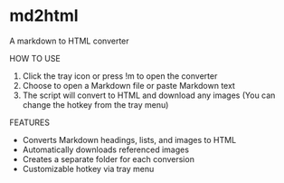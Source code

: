 # md2html
A markdown to HTML converter

HOW TO USE
1. Click the tray icon or press !m to open the converter
2. Choose to open a Markdown file or paste Markdown text
3. The script will convert to HTML and download any images
(You can change the hotkey from the tray menu)

FEATURES
- Converts Markdown headings, lists, and images to HTML
- Automatically downloads referenced images
- Creates a separate folder for each conversion
- Customizable hotkey via tray menu
